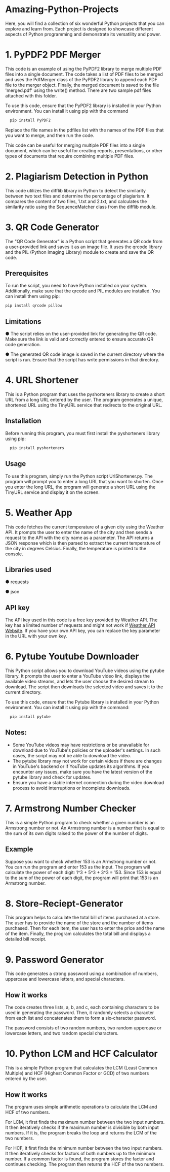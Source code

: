 # Amazing-Python-Projects
Here, you will find a collection of six wonderful Python projects that you can explore and learn from. Each project is designed to showcase different aspects of Python programming and demonstrate its versatility and power.

# 1. PyPDF2 PDF Merger
This code is an example of using the PyPDF2 library to merge multiple PDF files into a single document. The code takes a list of PDF files to be merged and uses the PdfMerger class of the PyPDF2 library to append each PDF file to the merger object. Finally, the merged document is saved to the file 'merged.pdf' using the write() method. There are two sample pdf files attached with this folder.

To use this code, ensure that the PyPDF2 library is installed in your Python environment. You can install it using pip with the command

```bash
  pip install PyPDF2
```
Replace the file names in the pdfiles list with the names of the PDF files that you want to merge, and then run the code.

This code can be useful for merging multiple PDF files into a single document, which can be useful for creating reports, presentations, or other types of documents that require combining multiple PDF files.

# 2. Plagiarism Detection in Python
This code utilizes the difflib library in Python to detect the similarity between two text files and determine the percentage of plagiarism. It compares the content of two files, 1.txt and 2.txt, and calculates the similarity ratio using the SequenceMatcher class from the difflib module.

# 3. QR Code Generator
The "QR Code Generator" is a Python script that generates a QR code from a user-provided link and saves it as an image file. It uses the qrcode library and the PIL (Python Imaging Library) module to create and save the QR code.

## Prerequisites
To run the script, you need to have Python installed on your system. Additionally, make sure that the qrcode and PIL modules are installed. You can install them using pip:

  ```bash
  pip install qrcode pillow
```
## Limitations
● The script relies on the user-provided link for generating the QR code. Make sure the link is valid and correctly entered to ensure accurate QR code generation.

● The generated QR code image is saved in the current directory where the script is run. Ensure that the script has write permissions in that directory.

# 4. URL Shortener
This is a Python program that uses the pyshorteners library to create a short URL from a long URL entered by the user. The program generates a unique, shortened URL using the TinyURL service that redirects to the original URL.

## Installation
Before running this program, you must first install the pyshorteners library using pip:
```bash
  pip install pyshorteners
```
## Usage
To use this program, simply run the Python script UrlShortener.py. The program will prompt you to enter a long URL that you want to shorten. Once you enter the long URL, the program will generate a short URL using the TinyURL service and display it on the screen.

# 5. Weather App
This code fetches the current temperature of a given city using the Weather API. It prompts the user to enter the name of the city and then sends a request to the API with the city name as a parameter. The API returns a JSON response which is then parsed to extract the current temperature of the city in degrees Celsius. Finally, the temperature is printed to the console.

## Libraries used
● requests

● json

## API key
The API key used in this code is a free key provided by Weather API. The key has a limited number of requests and might not work if  [Weather API Website](https://www.weatherapi.com/). If you have your own API key, you can replace the key parameter in the URL with your own key.

# 6. Pytube Youtube Downloader
This Python script allows you to download YouTube videos using the pytube library. It prompts the user to enter a YouTube video link, displays the available video streams, and lets the user choose the desired stream to download. The script then downloads the selected video and saves it to the current directory.

To use this code, ensure that the Pytube library is installed in your Python environment. You can install it using pip with the command:

```bash
  pip install pytube
```
## Notes:
- Some YouTube videos may have restrictions or be unavailable for download due to YouTube's policies or the uploader's settings. In such cases, the script may not be able to download the video.
- The pytube library may not work for certain videos if there are changes in YouTube's backend or if YouTube updates its algorithms. If you encounter any issues, make sure you have the latest version of the pytube library and check for updates.
- Ensure you have a stable internet connection during the video download process to avoid interruptions or incomplete downloads.

# 7. Armstrong Number Checker
This is a simple Python program to check whether a given number is an Armstrong number or not. An Armstrong number is a number that is equal to the sum of its own digits raised to the power of the number of digits.
## Example
Suppose you want to check whether 153 is an Armstrong number or not. You can run the program and enter 153 as the input. The program will calculate the power of each digit: 1^3 + 5^3 + 3^3 = 153. Since 153 is equal to the sum of the power of each digit, the program will print that 153 is an Armstrong number.

# 8. Store-Reciept-Generator
This program helps to calculate the total bill of items purchased at a store. The user has to provide the name of the store and the number of items purchased. Then for each item, the user has to enter the price and the name of the item. Finally, the program calculates the total bill and displays a detailed bill receipt.

# 9. Password Generator
This code generates a strong password using a combination of numbers, uppercase and lowercase letters, and special characters.

## How it works
The code creates three lists, a, b, and c, each containing characters to be used in generating the password. Then, it randomly selects a character from each list and concatenates them to form a six-character password.

The password consists of two random numbers, two random uppercase or lowercase letters, and two random special characters.

# 10. Python LCM and HCF Calculator
This is a simple Python program that calculates the LCM (Least Common Multiple) and HCF (Highest Common Factor or GCD) of two numbers entered by the user.

## How it works
The program uses simple arithmetic operations to calculate the LCM and HCF of two numbers.

For LCM, it first finds the maximum number between the two input numbers. It then iteratively checks if the maximum number is divisible by both input numbers. If it is, the program breaks the loop and returns the LCM of the two numbers.

For HCF, it first finds the minimum number between the two input numbers. It then iteratively checks for factors of both numbers up to the minimum number. If a common factor is found, the program stores the factor and continues checking. The program then returns the HCF of the two numbers.
